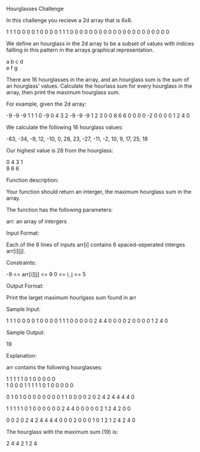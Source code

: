 Hourglasses Challenge 

In this challenge you recieve a 2d array that is 6x6. 

1 1 1 0 0 0
0 1 0 0 0 0
1 1 1 0 0 0 
0 0 0 0 0 0 
0 0 0 0 0 0 
0 0 0 0 0 0

We define an hourglass in the 2d array to be a subset of values with indices fallling in this pattern in the arrays graphical representation. 

a b c 
  d  
e f g 

There are 16 hourglasses in the array, and an hourglass sum is the sum of an hourglass' values. Calculate the hourlass sum for every hourglass in the array, then print the maximum hourglass sum. 

For example, given the 2d array: 

-9 -9 -9  1  1  1 
 0 -9  0  4  3  2
-9 -9 -9  1  2  3
 0  0  8  6  6  0
 0  0  0 -2  0  0
 0  0  1  2  4  0 

 We calculate the following 16 hourglass values: 

 -63, -34, -9, 12, 
 -10, 0, 28, 23, 
 -27, -11, -2, 10,
 9, 17, 25, 18 

 Our highest value is 28 from the hourglass: 

 0 4 3 
   1  
 8 6 6 

Function description: 

Your function should return an interger, the maximum hourglass sum in the array. 

The function has the following parameters: 

arr: an array of intergers 

Input Format: 

Each of the 6 lines of inputs arr[i] contains 6 spaced-seperated interges arr[i][j].

Constraints: 

-9 <= arr[i][j] <= 9
0 <= i, j <= 5 

Output Format: 

Print the larget maximum hourlgass sum found in arr 

Sample Input: 

1 1 1 0 0 0
0 1 0 0 0 0
1 1 1 0 0 0 
0 0 2 4 4 0 
0 0 0 2 0 0 
0 0 1 2 4 0 

Sample Output: 

19 

Explanation: 

arr contains the following hourglasses: 

1 1 1	1 1 0	1 0 0	0 0 0  
  1 	  0 	  0		  0
1 1 1	1 1 0 	1 0 0	0 0 0

0 1 0	1 0 0	0 0 0	0 0 0
  1		  1 	  0		  0 
0 0 2	0 2 4	2 4 4	4 4 0

1 1 1	1 1 0	1 0 0	0 0 0
  0 	  2		  4		  4
0 0 0   0 0 2	1 2 4	2 0 0 

0 0 2	0 2 4	2 4 4	4 4 0
  0 	  0		  2		  0
0 0 1	0 1 2 	1 2 4	2 4 0

The hourglass with the maximum sum (19) is: 

2 4 4
  2
1 2 4
